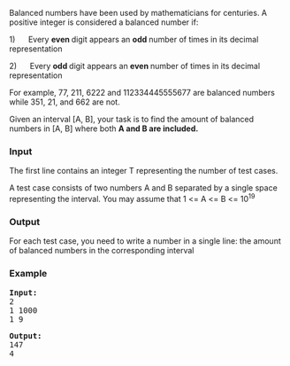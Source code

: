 <p>Balanced numbers have been used by mathematicians for centuries. A positive integer is considered a balanced number if:</p>
<p>1)&nbsp;&nbsp;&nbsp;&nbsp;&nbsp; Every <strong>even </strong>digit appears an <strong>odd </strong>number of times in its decimal representation</p>
<p>2)&nbsp;&nbsp;&nbsp;&nbsp;&nbsp; Every <strong>odd </strong>digit appears an <strong>even </strong>number of times in its decimal representation</p>
<p>For example, 77, 211, 6222 and 112334445555677 are balanced numbers while 351, 21, and 662 are not.</p>
<p>Given an interval [A, B], your task is to find the amount of balanced numbers in [A, B] where both <strong>A and B are included.</strong></p>
<h3>Input</h3>
<p>The first line contains an integer T representing the number of test cases.</p>
<p>A test case consists of two numbers A and B separated by a single space representing the interval. You may assume that 1 &lt;= A &lt;= B &lt;= 10<sup>19</sup>&nbsp;</p>
<h3>Output</h3>
<p>For each test case, you need to write a number in a single line: the amount of balanced numbers in the corresponding interval</p>
<h3>Example</h3>
<pre><strong>Input:</strong>
2
1 1000
1 9</pre>
<pre><strong>Output:</strong>
147
4</pre>